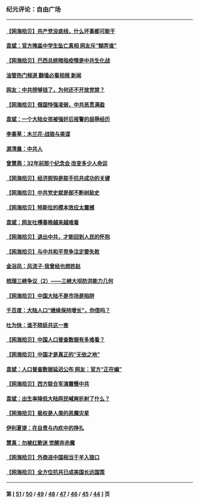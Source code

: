 ### 纪元评论：自由广场
---
#### [【网海拾贝】共产党没底线，什么坏事都可能干](../../pages/nsc993/n12942090.md?05130330) 
#### [袁斌：官方掩盖中学生坠亡真相 网友斥“糊弄谁”](../../pages/nsc993/n12942029.md?05130330) 
#### [【网海拾贝】巴西总统暗指疫情是中共生化战](../../pages/nsc993/n12938999.md?05130330) 
#### [油管热门频道 翻墙必看视频 新闻](ok?05130330)
#### [网友：中共捞够钱了，为何还不开放党禁？](../../pages/nsc993/n12938952.md?05130330) 
#### [【网海拾贝】俄国恃强凌弱，中共恶贯满盈](../../pages/nsc993/n12936626.md?05130330) 
#### [袁斌：一个大陆女孩被强奸后报警的屈辱经历](../../pages/nsc993/n12936547.md?05130330) 
#### [李春草：木兰花·战狼与美谍](../../pages/nsc993/n12935995.md?05130330) 
#### [源清晨：中共人](../../pages/nsc993/n12935589.md?05130330) 
#### [曾慧燕：32年前那个纪念会 改变多少人命运](../../pages/nsc993/n12934233.md?05130330) 
#### [【网海拾贝】经济脱钩是联手抗共成功的关键](../../pages/nsc993/n12934176.md?05130330) 
#### [【网海拾贝】中共党史就是部不断树敌史](../../pages/nsc993/n12932844.md?05130330) 
#### [【网海拾贝】特斯拉的模本效应太震撼](../../pages/nsc993/n12925626.md?05130330) 
#### [袁斌：网友吐槽春晚越来越难看](../../pages/nsc993/n12750619.md?05130330) 
#### [【网海拾贝】退出中共，才能回到人民的怀抱](../../pages/nsc993/n12352634.md?05130330) 
#### [【网海拾贝】与中共和平竞争注定要失败](../../pages/nsc993/n12923326.md?05130330) 
#### [金浴凤：风流子‧我曾经也想姓赵](../../pages/nsc993/n12920911.md?05130330) 
#### [梳理三峡争议（2）——三峡大坝防洪能力几何](../../pages/nsc993/n12920173.md?05130330) 
#### [【网海拾贝】中国大陆不是市场是陷阱](../../pages/nsc993/n12920143.md?05130330) 
#### [千百度：大陆人口“继续保持增长”，你信吗？](../../pages/nsc993/n12918946.md?05130330) 
#### [吐为快：谁不晓妖共这一套](../../pages/nsc993/n12918941.md?05130330) 
#### [【网海拾贝】中国人口普查数据有多难看？](../../pages/nsc993/n12917822.md?05130330) 
#### [【网海拾贝】中国才是真正的“无依之地”](../../pages/nsc993/n12915845.md?05130330) 
#### [袁斌：人口普查数据延迟公布 网友：官方“正在编”](../../pages/nsc993/n12915748.md?05130330) 
#### [【网海拾贝】西方联合军演震慑中共](../../pages/nsc993/n12913466.md?05130330) 
#### [袁斌：出生率降低大陆网民喊爽折射了什么？](../../pages/nsc993/n12913365.md?05130330) 
#### [【网海拾贝】极权是人类的恶魔灾星](../../pages/nsc993/n12910697.md?05130330) 
#### [伊利夏提：在自责与内疚中的挣扎](../../pages/nsc993/n12910493.md?05130330) 
#### [慧真：勿被红歌迷 觉醒弃赤魔](../../pages/nsc993/n12910485.md?05130330) 
#### [【网海拾贝】外商进中国相当于羊入狼口](../../pages/nsc993/n12908274.md?05130330) 
#### [【网海拾贝】全方位抗共已成美国长远国策](../../pages/nsc993/n12906878.md?05130330) 

---
#### 第 [ [51](./51.md?05130330) / [50](./50.md?05130330) / [49](./49.md?05130330) / [48](./48.md?05130330) / [47](./47.md?05130330) / [46](./46.md?05130330) / [45](./45.md?05130330) / [44](./44.md?05130330) ] 页
